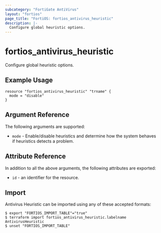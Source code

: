 ```yaml
---
subcategory: "FortiGate AntiVirus"
layout: "fortios"
page_title: "FortiOS: fortios_antivirus_heuristic"
description: |-
  Configure global heuristic options.
---
```


# fortios_antivirus_heuristic
Configure global heuristic options.

## Example Usage

```hcl
resource "fortios_antivirus_heuristic" "trname" {
  mode = "disable"
}
```

## Argument Reference


The following arguments are supported:

* `mode` - Enable/disable heuristics and determine how the system behaves if heuristics detects a problem.


## Attribute Reference

In addition to all the above arguments, the following attributes are exported:
* `id` - an identifier for the resource.

## Import

Antivirus Heuristic can be imported using any of these accepted formats:
```
$ export "FORTIOS_IMPORT_TABLE"="true"
$ terraform import fortios_antivirus_heuristic.labelname AntivirusHeuristic
$ unset "FORTIOS_IMPORT_TABLE"
```
